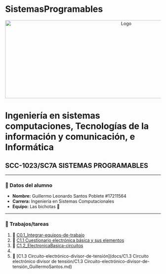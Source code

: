# SistemasProgramables

<p align="center">
    <img alt="Logo" src="https://www.tijuana.tecnm.mx/wp-content/uploads/2014/11/Heading-Ing-sistemas-768x252.png" width=768 height=252>
</p>

# Ingeniería en sistemas computaciones, Tecnologías de la información y comunicación, e Informática

## SCC-1023/SC7A SISTEMAS PROGRAMABLES

---

### :green_book: Datos del alumno

* **Nombre:** Guillermo Leonardo Santos Poblete #17211564
* **Carrera:** Ingeniería en Sistemas Computacionales
* **Equipo:** Las bichotas :nail_care:
---

### :green_book: Trabajos/tareas​

1. :book: [C0.1_Integrar-equipos-de-trabajo](docs/C0.1_Integrar-equipos-de-trabajo_GuillermoSantos.md)
2. :book: [C1.1 Cuestionario electrónica básica y sus elementos](docs/C1.1_ElectronicaBasica-y-elementos_GuillermoSantos.md)
3. :book: [C1.2_ElectronicaBasica-circuitos](docs/C1.2_ElectronicaBasica-circuitos_GuillermoSantos.md )
4. 
5. :book: [C1.3 Circuito-electrónico-divisor-de-tensión](docs/C1.3 Circuito electrónico divisor de tensión/C1.3 Circuito-electrónico-divisor-de-tensión_GuillermoSantos.md)
  

